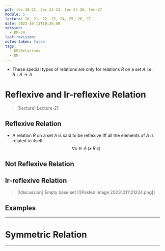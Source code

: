 ```yaml
---
pdf: lec-18-21, lec-22-23, lec-24-26, lec-27
module: 5
lecture: 20, 21, 22, 23, 24, 25, 26, 27
date: 2023-10-11T10:26:00
version:
  - DM-24
last-revision: 
notes-taken: false
tags:
  - DM/Relations
  - DM
---
```

- These special types of relations are only for relations $R$ on a set $A$ i.e. $R : A \rightarrow A$
# Reflexive and Ir-reflexive Relation

> [!lecture] Lecture-21
## Reflexive Relation
- A relation $R$ on a set $A$ is said to be reflexive iff all the elements of $A$ is related to itself.
$$
\forall x \in A\; (x \; R\; x)
$$

## Not Reflexive Relation

## Ir-reflexive Relation



> [!discussion] Empty base set
> ![[Pasted image 20231011121224.png]]

## Examples


---

# Symmetric Relation






---
